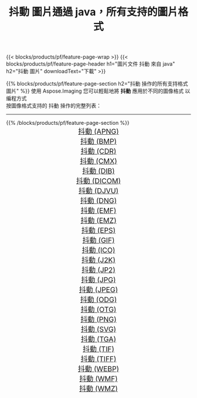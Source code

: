 ﻿---
title: 抖動 圖片通過 java，所有支持的圖片格式 
weight: 3920
url: /zh-hant/java/dither 
lang: zh-hant
langdirlevel: 2
locales: zh-hans,ja,it,ru,de,es,fr,nl,id,lt,pl,pt,vi,tr,ko,zh-hant,ar,hi,th,sv,cs,uk,he
description: 使用 Aspose.Imaging 你可以輕鬆地通過 java 獲取 抖動 圖像
---

{{< blocks/products/pf/feature-page-wrap >}}
{{< blocks/products/pf/feature-page-header h1="圖片文件 抖動 來自 java" h2="抖動 圖片" downloadText="下載" >}}


{{% blocks/products/pf/feature-page-section  h2="抖動 操作的所有支持格式 圖片" %}}
使用 Aspose.Imaging 您可以輕鬆地將 **抖動** 應用於不同的圖像格式 以編程方式
<br/>
按圖像格式支持的 抖動 操作的完整列表：
<hr/>
{{% /blocks/products/pf/feature-page-section %}}
<div class="container-fluid productfamilypage bg-gray">
    <div class="convertypes bg-gray agp-content section">
        <div class="container">
		<div class="row other-converters" style="gap: 10px;font-size: 19px;text-align:center;">
		    <div class='col-md-2 other-converter remove-lp remove-rp'><a href="/imaging/zh-hant/java/dither/apng" style="padding:15px;">抖動 (APNG)</a></div><div class='col-md-2 other-converter remove-lp remove-rp'><a href="/imaging/zh-hant/java/dither/bmp" style="padding:15px;">抖動 (BMP)</a></div><div class='col-md-2 other-converter remove-lp remove-rp'><a href="/imaging/zh-hant/java/dither/cdr" style="padding:15px;">抖動 (CDR)</a></div><div class='col-md-2 other-converter remove-lp remove-rp'><a href="/imaging/zh-hant/java/dither/cmx" style="padding:15px;">抖動 (CMX)</a></div><div class='col-md-2 other-converter remove-lp remove-rp'><a href="/imaging/zh-hant/java/dither/dib" style="padding:15px;">抖動 (DIB)</a></div><div class='col-md-2 other-converter remove-lp remove-rp'><a href="/imaging/zh-hant/java/dither/dicom" style="padding:15px;">抖動 (DICOM)</a></div><div class='col-md-2 other-converter remove-lp remove-rp'><a href="/imaging/zh-hant/java/dither/djvu" style="padding:15px;">抖動 (DJVU)</a></div><div class='col-md-2 other-converter remove-lp remove-rp'><a href="/imaging/zh-hant/java/dither/dng" style="padding:15px;">抖動 (DNG)</a></div><div class='col-md-2 other-converter remove-lp remove-rp'><a href="/imaging/zh-hant/java/dither/emf" style="padding:15px;">抖動 (EMF)</a></div><div class='col-md-2 other-converter remove-lp remove-rp'><a href="/imaging/zh-hant/java/dither/emz" style="padding:15px;">抖動 (EMZ)</a></div><div class='col-md-2 other-converter remove-lp remove-rp'><a href="/imaging/zh-hant/java/dither/eps" style="padding:15px;">抖動 (EPS)</a></div><div class='col-md-2 other-converter remove-lp remove-rp'><a href="/imaging/zh-hant/java/dither/gif" style="padding:15px;">抖動 (GIF)</a></div><div class='col-md-2 other-converter remove-lp remove-rp'><a href="/imaging/zh-hant/java/dither/ico" style="padding:15px;">抖動 (ICO)</a></div><div class='col-md-2 other-converter remove-lp remove-rp'><a href="/imaging/zh-hant/java/dither/j2k" style="padding:15px;">抖動 (J2K)</a></div><div class='col-md-2 other-converter remove-lp remove-rp'><a href="/imaging/zh-hant/java/dither/jp2" style="padding:15px;">抖動 (JP2)</a></div><div class='col-md-2 other-converter remove-lp remove-rp'><a href="/imaging/zh-hant/java/dither/jpg" style="padding:15px;">抖動 (JPG)</a></div><div class='col-md-2 other-converter remove-lp remove-rp'><a href="/imaging/zh-hant/java/dither/jpeg" style="padding:15px;">抖動 (JPEG)</a></div><div class='col-md-2 other-converter remove-lp remove-rp'><a href="/imaging/zh-hant/java/dither/odg" style="padding:15px;">抖動 (ODG)</a></div><div class='col-md-2 other-converter remove-lp remove-rp'><a href="/imaging/zh-hant/java/dither/otg" style="padding:15px;">抖動 (OTG)</a></div><div class='col-md-2 other-converter remove-lp remove-rp'><a href="/imaging/zh-hant/java/dither/png" style="padding:15px;">抖動 (PNG)</a></div><div class='col-md-2 other-converter remove-lp remove-rp'><a href="/imaging/zh-hant/java/dither/svg" style="padding:15px;">抖動 (SVG)</a></div><div class='col-md-2 other-converter remove-lp remove-rp'><a href="/imaging/zh-hant/java/dither/tga" style="padding:15px;">抖動 (TGA)</a></div><div class='col-md-2 other-converter remove-lp remove-rp'><a href="/imaging/zh-hant/java/dither/tif" style="padding:15px;">抖動 (TIF)</a></div><div class='col-md-2 other-converter remove-lp remove-rp'><a href="/imaging/zh-hant/java/dither/tiff" style="padding:15px;">抖動 (TIFF)</a></div><div class='col-md-2 other-converter remove-lp remove-rp'><a href="/imaging/zh-hant/java/dither/webp" style="padding:15px;">抖動 (WEBP)</a></div><div class='col-md-2 other-converter remove-lp remove-rp'><a href="/imaging/zh-hant/java/dither/wmf" style="padding:15px;">抖動 (WMF)</a></div><div class='col-md-2 other-converter remove-lp remove-rp'><a href="/imaging/zh-hant/java/dither/wmz" style="padding:15px;">抖動 (WMZ)</a></div>
                </div>
        </div>
    </div>
</div>
<br/>
